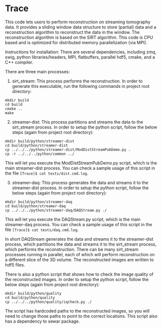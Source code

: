 # Trace

This code lets users to perform reconstruction on streaming tomography data. It provides a sliding window data structure to store (partial) data and a reconstruction algorithm to reconstruct the data in the window. The reconstruction algorithm is based on the SIRT algorithm. This code is CPU based and is optimized for distributed memory parallelization (via MPI). 

Instructions for installation:
There are several dependencies, including zmq, swig, python libraries/headers, MPI, flatbuffers, parallel hdf5, cmake, and a C++ compiler. 

There are three main processes:
1. sirt_stream: This process performs the reconstruction. In order to generate this executable, run the following commands in project root directory:
``` 
mkdir build
cd build
cmake ..
make 
```
2. streamer-dist: This process partitions and streams the data to the sirt_stream process. In order to setup the python script, follow the below steps (again from project root directory):
``` 
mkdir build/python/streamer-dist
cd build/python/streamer-dist
cp ../../../python/streamer-dist/ModDistStreamPubDemo.py .
cp -r ../../../python/common ../ 
```
This will let you execute the ModDistStreamPubDemo.py script, which is the main streamer-dist process. You can check a sample usage of this script in the file ``` [Trace]$ cat tests/dist.cmd.log ```.

3. streamer-daq: This process generates the data and streams it to the streamer-dist process. In order to setup the python script, follow the below steps (again from project root directory):
``` 
mkdir build/python/streamer-daq
cd build/python/streamer-daq
cp ../../../python/streamer-daq/DAQStream.py ./ 
```
This will let you execute the DAQStream.py script, which is the main streamer-daq process. You can check a sample usage of this script in the file ``` [Trace]$ cat tests/daq.cmd.log ```.

In short DAQStream generates the data and streams it to the streamer-dist process, which partitions the data and streams it to the sirt_stream process, which performs the reconstruction. There can be many sirt_stream processes running in parallel, each of which will perform reconstruction on a different slice of the 3D volume. The reconstructed images are written to hdf5 files.

There is also a python script that shows how to check the image quality of the reconstructed images. In order to setup the python script, follow the below steps (again from project root directory):
``` 
mkdir build/python/quality
cd build/python/quality
cp ../../../python/quality/iqcheck.py ./ 
```
The script has hardcoded paths to the reconstructed images, so you will need to change those paths to point to the correct locations. This script also has a dependency to sewar package.

